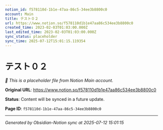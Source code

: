 ```yaml
---
notion_id: f578110d-1b1e-47aa-86c5-34ee3b8800c0
account: Main
title: テスト０２
url: https://www.notion.so/f578110d1b1e47aa86c534ee3b8800c0
created_time: 2023-02-03T01:03:00.000Z
last_edited_time: 2023-02-03T01:03:00.000Z
sync_status: placeholder
sync_time: 2025-07-12T15:01:15.119354
---
```


# テスト０２

*🔄 This is a placeholder file from Notion Main account.*

**Original URL**: https://www.notion.so/f578110d1b1e47aa86c534ee3b8800c0

**Status**: Content will be synced in a future update.

**Page ID**: `f578110d-1b1e-47aa-86c5-34ee3b8800c0`

---

*Generated by Obsidian-Notion sync at 2025-07-12 15:01:15*
